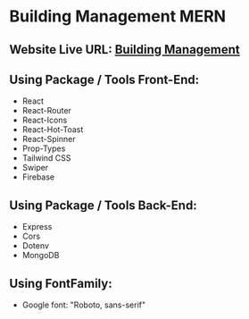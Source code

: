 # Building Management MERN

## Website Live URL: [Building Management]()

## Using Package / Tools Front-End:

- React
- React-Router
- React-Icons
- React-Hot-Toast
- React-Spinner
- Prop-Types
- Tailwind CSS
- Swiper
- Firebase

## Using Package / Tools Back-End:

- Express
- Cors
- Dotenv
- MongoDB

## Using FontFamily:

- Google font: "Roboto, sans-serif"
